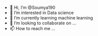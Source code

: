 - 👋 Hi, I’m @Soumya190
- 👀 I’m interested in Data science
- 🌱 I’m currently learning machine learning 
- 💞️ I’m looking to collaborate on ...
- 📫 How to reach me ...

<!---
Soumya190/Soumya190 is a ✨ special ✨ repository because its `README.md` (this file) appears on your GitHub profile.
You can click the Preview link to take a look at your changes.
--->
